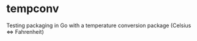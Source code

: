 # tempconv
Testing packaging in Go with a temperature conversion package (Celsius &lt;=> Fahrenheit)
